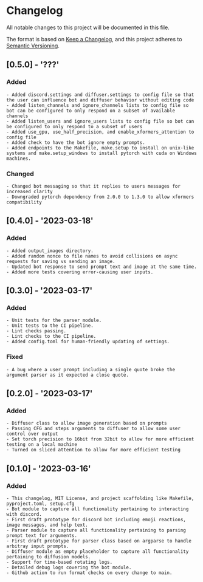 # Changelog
All notable changes to this project will be documented in this file.

The format is based on [Keep a Changelog](https://keepachangelog.com/en/1.0.0/),
and this project adheres to [Semantic Versioning](https://semver.org/spec/v2.0.0.html).

## [0.5.0] - '???'
### Added
    - Added discord.settings and diffuser.settings to config file so that the user can influence bot and diffuser behavior without editing code
    - Added listen_channels and ignore_channels lists to config file so bot can be configured to only respond on a subset of available channels
    - Added listen_users and ignore_users lists to config file so bot can be configured to only respond to a subset of users
    - Added use_gpu, use_half_precision, and enable_xformers_attention to config file
    - Added check to have the bot ignore empty prompts.
    - Added endpoints to the Makefile, make.setup to install on unix-like systems and make.setup_windows to install pytorch with cuda on Windows machines.
### Changed
    - Changed bot messaging so that it replies to users messages for increased clarity
    - Downgraded pytorch dependency from 2.0.0 to 1.3.0 to allow xformers compatibility
## [0.4.0] - '2023-03-18'
### Added
    - Added output_images directory.
    - Added random nonce to file names to avoid collisions on async requests for saving vs sending an image.
    - Updated bot response to send prompt text and image at the same time.
    - Added more tests covering error-causing user inputs.
## [0.3.0] - '2023-03-17'
### Added
    - Unit tests for the parser module.
    - Unit tests to the CI pipeline.
    - Lint checks passing.
    - Lint checks to the CI pipeline.
    - Added config.toml for human-friendly updating of settings.
### Fixed
    - A bug where a user prompt including a single quote broke the argument parser as it expected a close quote.
## [0.2.0] - '2023-03-17'
### Added 
    - Diffuser class to allow image generation based on prompts
    - Passing CFG and steps arguments to diffuser to allow some user control over output
    - Set torch precision to 16bit from 32bit to allow for more efficient testing on a local machine
    - Turned on sliced attention to allow for more efficient testing
## [0.1.0] - '2023-03-16'
### Added
    - This changelog, MIT License, and project scaffolding like Makefile, pyproject.toml, setup.cfg
    - Bot module to capture all functionality pertaining to interacting with discord.
    - First draft prototype for discord bot including emoji reactions, image messages, and help text.
    - Parser module to capture all functionality pertaining to parsing prompt text for arguments.
    - First draft prototype for parser class based on argparse to handle arbitray input prompts.
    - Diffuser module as empty placeholder to capture all functionality pertaining to diffusion models.
    - Support for time-based rotating logs.
    - Detailed debug logs covering the bot module.
    - Github action to run format checks on every change to main.
